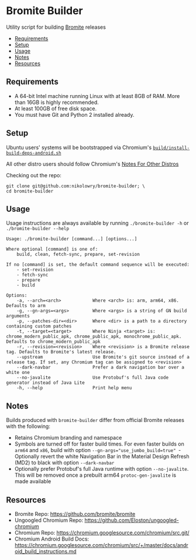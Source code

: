 # Bromite Builder

Utility script for building [Bromite]( https://github.com/bromite/bromite) releases

- [Requirements](#requirements)
- [Setup](#setup)
- [Usage](#usage)
- [Notes](#notes)
- [Resources](#resources)

## <a name="requirements"></a>Requirements

- A 64-bit Intel machine running Linux with at least 8GB of RAM.
More than 16GB is highly recommended.
- At least 100GB of free disk space.
- You must have Git and Python 2 installed already.

## <a name="setup"></a>Setup

Ubuntu users' systems will be bootstrapped via Chromium's
[`build/install-build-deps-android.sh`](https://chromium.googlesource.com/chromium/src.git/+/master/build/install-build-deps-android.sh)

All other distro users should follow Chromium's
[Notes For Other Distros](https://chromium.googlesource.com/chromium/src/+/master/docs/linux_build_instructions.md#notes)

Checking out the repo:
```shell
git clone git@github.com:nikolowry/bromite-builder; \
cd bromite-builder
```

## <a name="usage"></a>Usage

Usage instructions are always available by running `./bromite-builder -h` or
`./bromite-builder --help`

```
Usage: ./bromite-builder [command...] [options...]

Where optional [command] is one of:
    build, clean, fetch-sync, prepare, set-revision

If no [command] is set, the default command sequence will be executed:
    - set-revision
    - fetch-sync
    - prepare
    - build

Options:
    -a, --arch=<arch>            Where <arch> is: arm, arm64, x86. Defaults to arm
    -g, --gn-args=<args>         Where <args> is a string of GN build arguments
    -p, --patches-dir=<dir>      Where <dir> is a path to a directory containing custom patches
    -t, --target=<target>        Where Ninja <target> is: chrome_modern_public_apk, chrome_public_apk, monochrome_public_apk. Defaults to chrome_modern_public_apk
    -r, --revision=<revision>    Where <revision> is a Bromite release tag. Defaults to Bromite's latest release.
    --upstream                   Use Bromite's git source instead of a release tag. If set, any Chromium tag can be assigned to <revision>
    --dark-navbar                Prefer a dark navigation bar over a white one
    --no-javalite                Use Protobuf's full Java code generator instead of Java Lite
    -h, --help                   Print help menu
```

## <a name="notes"></a>Notes

Builds produced with `bromite-builder` differ from official Bromite releases with
the following:

- Retains Chromium branding and namespace
- Symbols are turned off for faster build times. For even faster builds on
`arm64` and `x86`, build with option `--gn-args="use_jumbo_build=true"
`- Optionally revert the white Navigation Bar in the Material Design Refresh (MD2)
to black with option `--dark-navbar`
- Optionally prefer Protobuf's full Java runtime with option `--no-javalite`. This will be removed once a prebuilt arm64 `protoc-gen-javalite` is made available

## <a name="resources"></a>Resources

- Bromite Repo: https://github.com/bromite/bromite
- Ungoogled Chromium Repo: https://github.com/Eloston/ungoogled-chromium
- Chromium Repo: https://chromium.googlesource.com/chromium/src.git/
- Chromium Android Build Docs: https://chromium.googlesource.com/chromium/src/+/master/docs/android_build_instructions.md
